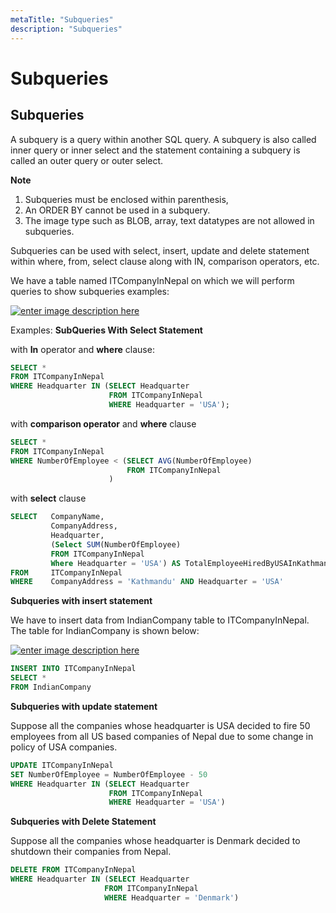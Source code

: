 ```yaml
---
metaTitle: "Subqueries"
description: "Subqueries"
---
```


# Subqueries



## Subqueries


A subquery is a query within another SQL query. A subquery is also called inner query or inner select and the statement containing a subquery is called an outer query or outer select.

**Note**

1. Subqueries must be enclosed within parenthesis,
1. An ORDER BY cannot be used in a subquery.
1. The image type such as BLOB, array, text datatypes are not allowed in subqueries.

Subqueries can be used with select, insert, update and delete statement within where, from, select clause along with IN, comparison operators, etc.

We have a table named ITCompanyInNepal on which we will perform queries to show subqueries examples:

[<img src="http://i.stack.imgur.com/KcmNV.png" alt="enter image description here" />](http://i.stack.imgur.com/KcmNV.png)

Examples: **SubQueries With Select Statement**

with **In** operator and **where** clause:

```sql
SELECT *
FROM ITCompanyInNepal
WHERE Headquarter IN (SELECT Headquarter 
                      FROM ITCompanyInNepal
                      WHERE Headquarter = 'USA');

```

with **comparison operator** and **where** clause

```sql
SELECT *
FROM ITCompanyInNepal
WHERE NumberOfEmployee < (SELECT AVG(NumberOfEmployee) 
                          FROM ITCompanyInNepal
                      )

```

with **select** clause

```sql
SELECT   CompanyName,
         CompanyAddress,
         Headquarter,
         (Select SUM(NumberOfEmployee)
         FROM ITCompanyInNepal
         Where Headquarter = 'USA') AS TotalEmployeeHiredByUSAInKathmandu
FROM     ITCompanyInNepal 
WHERE    CompanyAddress = 'Kathmandu' AND Headquarter = 'USA'

```

**Subqueries with insert statement**

We have to insert data from IndianCompany table to ITCompanyInNepal. The table for IndianCompany is shown below:

[<img src="http://i.stack.imgur.com/rpGi5.png" alt="enter image description here" />](http://i.stack.imgur.com/rpGi5.png)

```sql
INSERT INTO ITCompanyInNepal
SELECT * 
FROM IndianCompany

```

**Subqueries with update statement**

Suppose all the companies whose headquarter is USA decided to fire 50 employees from all US based companies of Nepal due to some change in policy of USA companies.

```sql
UPDATE ITCompanyInNepal
SET NumberOfEmployee = NumberOfEmployee - 50
WHERE Headquarter IN (SELECT Headquarter 
                      FROM ITCompanyInNepal 
                      WHERE Headquarter = 'USA')

```

**Subqueries with Delete Statement**

Suppose all the companies whose headquarter is Denmark decided to shutdown their companies from Nepal.

```sql
DELETE FROM ITCompanyInNepal
WHERE Headquarter IN (SELECT Headquarter 
                     FROM ITCompanyInNepal
                     WHERE Headquarter = 'Denmark')

```

